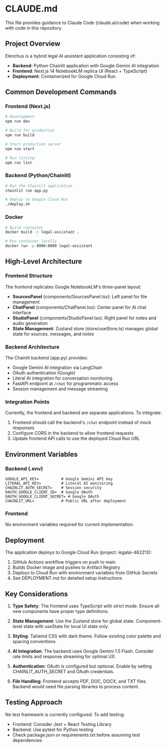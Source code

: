 # CLAUDE.md

This file provides guidance to Claude Code (claude.ai/code) when working with code in this repository.

## Project Overview

Elenchus is a hybrid legal AI assistant application consisting of:
- **Backend**: Python Chainlit application with Google Gemini AI integration
- **Frontend**: Next.js 14 NotebookLM replica UI (React + TypeScript)
- **Deployment**: Containerized for Google Cloud Run

## Common Development Commands

### Frontend (Next.js)
```bash
# Development
npm run dev

# Build for production
npm run build

# Start production server
npm run start

# Run linting
npm run lint
```

### Backend (Python/Chainlit)
```bash
# Run the Chainlit application
chainlit run app.py

# Deploy to Google Cloud Run
./deploy.sh
```

### Docker
```bash
# Build container
docker build -t legal-assistant .

# Run container locally
docker run -p 8000:8000 legal-assistant
```

## High-Level Architecture

### Frontend Structure
The frontend replicates Google NotebookLM's three-panel layout:
- **SourcesPanel** (components/SourcesPanel.tsx): Left panel for file management
- **ChatPanel** (components/ChatPanel.tsx): Center panel for AI chat interface  
- **StudioPanel** (components/StudioPanel.tsx): Right panel for notes and audio generation
- **State Management**: Zustand store (store/useStore.ts) manages global state for sources, messages, and notes

### Backend Architecture
The Chainlit backend (app.py) provides:
- Google Gemini AI integration via LangChain
- OAuth authentication (Google)
- Literal AI integration for conversation monitoring
- FastAPI endpoint at `/chat` for programmatic access
- Session management and message streaming

### Integration Points
Currently, the frontend and backend are separate applications. To integrate:
1. Frontend should call the backend's `/chat` endpoint instead of mock responses
2. Configure CORS in the backend to allow frontend requests
3. Update frontend API calls to use the deployed Cloud Run URL

## Environment Variables

### Backend (.env)
```
GOOGLE_API_KEY=          # Google Gemini API key
LITERAL_API_KEY=         # Literal AI monitoring
CHAINLIT_AUTH_SECRET=    # Session security
OAUTH_GOOGLE_CLIENT_ID=  # Google OAuth
OAUTH_GOOGLE_CLIENT_SECRET= # Google OAuth
CHAINLIT_URL=            # Public URL after deployment
```

### Frontend
No environment variables required for current implementation.

## Deployment

The application deploys to Google Cloud Run (project: legalai-462213):
1. GitHub Actions workflow triggers on push to main
2. Builds Docker image and pushes to Artifact Registry
3. Deploys to Cloud Run with environment variables from GitHub Secrets
4. See DEPLOYMENT.md for detailed setup instructions

## Key Considerations

1. **Type Safety**: The frontend uses TypeScript with strict mode. Ensure all new components have proper type definitions.

2. **State Management**: Use the Zustand store for global state. Component-level state with useState for local UI state only.

3. **Styling**: Tailwind CSS with dark theme. Follow existing color palette and spacing conventions.

4. **AI Integration**: The backend uses Google Gemini 1.5 Flash. Consider rate limits and response streaming for optimal UX.

5. **Authentication**: OAuth is configured but optional. Enable by setting CHAINLIT_AUTH_SECRET and OAuth credentials.

6. **File Handling**: Frontend accepts PDF, DOC, DOCX, and TXT files. Backend would need file parsing libraries to process content.

## Testing Approach

No test framework is currently configured. To add testing:
- Frontend: Consider Jest + React Testing Library
- Backend: Use pytest for Python testing
- Check package.json or requirements.txt before assuming test dependencies
